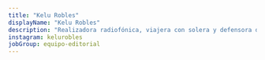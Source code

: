 ```yaml
---
title: "Kelu Robles"
displayName: "Kelu Robles"
description: "Realizadora radiofónica, viajera con solera y defensora del cuplé. Crecí en Punto Radio y hoy maduro entre Esradio y Libertad Digital. El reporterismo viajero es mi motor periodístico."
instagram: kelurobles
jobGroup: equipo-editorial
---
```



